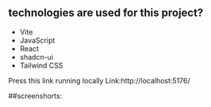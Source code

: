 ## technologies are used for this project?
- Vite
- JavaScript
- React
- shadcn-ui
- Tailwind CSS

Press this link running locally 
Link:http://localhost:5176/


##screenshorts:


